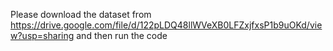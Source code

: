 Please download the dataset from https://drive.google.com/file/d/122pLDQ48llWVeXB0LFZxjfxsP1b9uOKd/view?usp=sharing and then run the code
